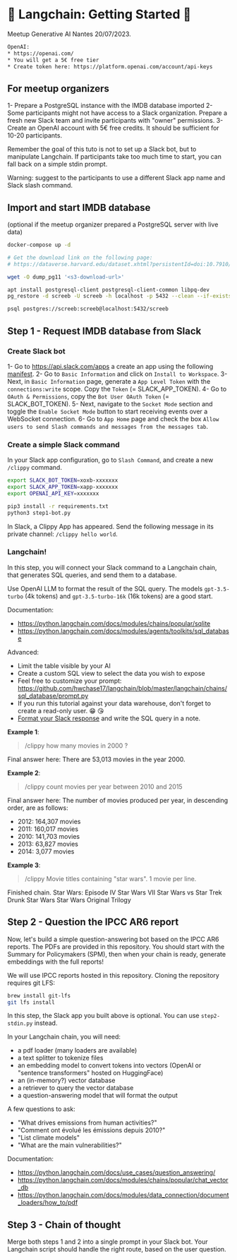 
# 🦜 Langchain: Getting Started 🚀

Meetup Generative AI Nantes 20/07/2023.

```txt
OpenAI:
* https://openai.com/
* You will get a 5€ free tier
* Create token here: https://platform.openai.com/account/api-keys
```

## For meetup organizers

1- Prepare a PostgreSQL instance with the IMDB database imported
2- Some participants might not have access to a Slack organization. Prepare a fresh new Slack team and invite participants with "owner" permissions.
3- Create an OpenAI account with 5€ free credits. It should be sufficient for 10-20 participants.

Remember the goal of this tuto is not to set up a Slack bot, but to manipulate Langchain. If participants take too much time to start, you can fall back on a simple stdin prompt.

Warning: suggest to the participants to use a different Slack app name and Slack slash command.

## Import and start IMDB database

(optional if the meetup organizer prepared a PostgreSQL server with live data)

```sh
docker-compose up -d

# Get the download link on the following page:
# https://dataverse.harvard.edu/dataset.xhtml?persistentId=doi:10.7910/DVN/2QYZBT

wget -O dump_pg11 '<s3-download-url>'

apt install postgresql-client postgresql-client-common libpq-dev
pg_restore -d screeb -U screeb -h localhost -p 5432 --clean --if-exists -v dump_pg11
```

```sh
psql postgres://screeb:screeb@localhost:5432/screeb
```

## Step 1 - Request IMDB database from Slack

### Create Slack bot

1- Go to https://api.slack.com/apps a create an app using the following [manifest](./assets/slack/manifest.json).
2- Go to `Basic Information` and click on `Install to Workspace`.
3- Next, in `Basic Information` page, generate a `App Level Token` with the `connections:write` scope. Copy the `Token` (= SLACK_APP_TOKEN).
4- Go to `OAuth & Permissions`, copy the `Bot User OAuth Token` (= SLACK_BOT_TOKEN).
5- Next, navigate to the `Socket Mode` section and toggle the `Enable Socket Mode` button to start receiving events over a WebSocket connection.
6- Go to `App Home` page and check the box `Allow users to send Slash commands and messages from the messages tab`.

### Create a simple Slack command

In your Slack app configuration, go to `Slash Command`, and create a new `/clippy` command.

```sh
export SLACK_BOT_TOKEN=xoxb-xxxxxxx
export SLACK_APP_TOKEN=xapp-xxxxxxx
export OPENAI_API_KEY=xxxxxxx

pip3 install -r requirements.txt
python3 step1-bot.py
```

In Slack, a Clippy App has appeared. Send the following message in its private channel: `/clippy hello world`.

### Langchain!

In this step, you will connect your Slack command to a Langchain chain, that generates SQL queries, and send them to a database.

Use OpenAI LLM to format the result of the SQL query. The models `gpt-3.5-turbo` (4k tokens) and `gpt-3.5-turbo-16k` (16k tokens) are a good start.

Documentation:
- https://python.langchain.com/docs/modules/chains/popular/sqlite
- https://python.langchain.com/docs/modules/agents/toolkits/sql_database

Advanced:
* Limit the table visible by your AI
* Create a custom SQL view to select the data you wish to expose
* Feel free to customize your prompt: https://github.com/hwchase17/langchain/blob/master/langchain/chains/sql_database/prompt.py
* If you run this tutorial against your data warehouse, don't forget to create a read-only user. 😁 😘
* [Format your Slack response](https://api.slack.com/reference/surfaces/formatting#inline-code) and write the SQL query in a note.

__Example 1__:

> /clippy how many movies in 2000 ?

Final answer here: There are 53,013 movies in the year 2000.

__Example 2__:

> /clippy count movies per year between 2010 and 2015

Final answer here: The number of movies produced per year, in descending order, are as follows: 
- 2012: 164,307 movies
- 2011: 160,017 movies
- 2010: 141,703 movies
- 2013: 63,827 movies
- 2014: 3,077 movies

__Example 3__:

> /clippy Movie titles containing "star wars". 1 movie per line.

Finished chain.
Star Wars: Episode IV
Star Wars VII
Star Wars vs Star Trek
Drunk Star Wars
Star Wars Original Trilogy

## Step 2 - Question the IPCC AR6 report

Now, let's build a simple question-answering bot based on the IPCC AR6 reports. The PDFs are provided in this repository. You should start with the Summary for Policymakers (SPM), then when your chain is ready, generate embeddings with the full reports!

We will use IPCC reports hosted in this repository. Cloning the repository requires git LFS:

```bash
brew install git-lfs  
git lfs install
```

In this step, the Slack app you built above is optional. You can use `step2-stdin.py` instead.

In your Langchain chain, you will need:
- a pdf loader (many loaders are available)
- a text splitter to tokenize files
- an embedding model to convert tokens into vectors (OpenAI or "sentence transformers" hosted on HuggingFace)
- an (in-memory?) vector database
- a retriever to query the vector database
- a question-answering model that will format the output

A few questions to ask:
- "What drives emissions from human activities?"
- "Comment ont évolué les émissions depuis 2010?"
- "List climate models"
- "What are the main vulnerabilities?"

Documentation:
- https://python.langchain.com/docs/use_cases/question_answering/
- https://python.langchain.com/docs/modules/chains/popular/chat_vector_db
- https://python.langchain.com/docs/modules/data_connection/document_loaders/how_to/pdf

## Step 3 - Chain of thought

Merge both steps 1 and 2 into a single prompt in your Slack bot. Your Langchain script should handle the right route, based on the user question.
